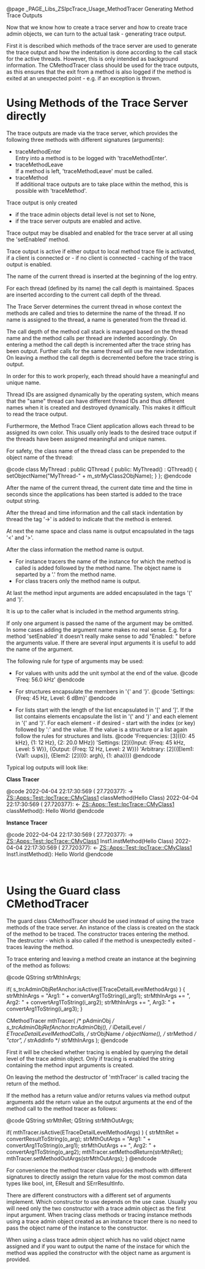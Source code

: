 @page _PAGE_Libs_ZSIpcTrace_Usage_MethodTracer Generating Method Trace Outputs

Now that we know how to create a trace server and how to create trace admin objects,
we can turn to the actual task - generating trace output.

First it is described which methods of the trace server are used to generate the trace
output and how the indentation is done according to the call stack for the active threads.
However, this is only intended as background information. The CMethodTracer class should
be used for the trace outputs, as this ensures that the exit from a method is also logged
if the method is exited at an unexpected point - e.g. if an exception is thrown.

Using Methods of the Trace Server directly
==========================================

The trace outputs are made via the trace server, which provides the following three
methods with different signatures (arguments):

- traceMethodEnter<br/>
  Entry into a method is to be logged with 'traceMethodEnter'.
- traceMethodLeave<br/>
  If a method is left, 'traceMethodLeave' must be called.
- traceMethod<br/>
  If additional trace outputs are to take place within the method,
  this is possible with 'traceMethod'.

Trace output is only created

- if the trace admin objects detail level is not set to None,
- if the trace server outputs are enabled and active.

Trace output may be disabled and enabled for the trace server at all using
the 'setEnabled' method.

Trace output is active if either output to local method trace file is activated,
if a client is connected or - if no client is connected - caching of the trace
output is enabled.

The name of the current thread is inserted at the beginning of the log entry.

For each thread (defined by its name) the call depth is maintained.
Spaces are inserted according to the current call depth of the thread.

The Trace Server determines the current thread in whose context the methods are called
and tries to determine the name of the thread. If no name is assigned to the thread,
a name is generated from the thread id.

The call depth of the method call stack is managed based on the thread name and the method
calls per thread are indented accordingly. On entering a method the call depth is incremented
after the trace string has been output. Further calls for the same thread will use the new
indentation. On leaving a method the call depth is decremented before the trace string is output.

In order for this to work properly, each thread should have a meaningful and unique name.

Thread IDs are assigned dynamically by the operating system, which means that the "same"
thread can have different thread IDs and thus different names when it is created and
destroyed dynamically. This makes it difficult to read the trace output.

Furthermore, the Method Trace Client application allows each thread to be assigned its
own color. This usually only leads to the desired trace output if the threads have been
assigned meaningful and unique names.

For safety, the class name of the thread class can be prepended to the object name of the thread:

@code
class MyThread : public QThread {
public:
    MyThread() : QThread() {
        setObjectName("MyThread-" + m_strMyClass2ObjName);
    }
};
@endcode

After the name of the current thread, the current date time and the time in seconds
since the applications has been started is added to the trace output string.

After the thread and time information and the call stack indentation by
thread the tag '->' is added to indicate that the method is entered.

At next the name space and class name is output encapsulated in the tags '<' and '>'.

After the class information the method name is output.

- For instance tracers the name of the instance for which the method is called
    is added followed by the method name. The object name is separted by a '.'
    from the method name.
- For class tracers only the method name is output.

 At last the method input arguments are added encapsulated in the tags '(' and ')'.

It is up to the caller what is included in the method arguments string.

If only one argument is passed the name of the argument may be omitted.
In some cases adding the argument name makes no real sense. E.g. for a method
'setEnabled' it doesn't really make sense to add "Enabled: " before the
arguments value. If there are several input arguments it is useful to
add the name of the argument.

The following rule for type of arguments may be used:

- For values with units add the unit symbol at the end of the value.
  @code
  'Freq: 56.0 kHz'
  @endcode

- For structures encapsulate the members in '{' and '}'.
  @code
  'Settings: {Freq: 45 Hz, Level: 6 dBm}'
  @endcode

- For lists start with the length of the list encapsulated in '[' and ']'.
  If the list contains elements encapsulate the list in '(' and ')' and
  each element in '{' and '}'. For each element - if desired - start with
  the index (or key) followed by ':' and the value. If the value is a
  structure or a list again follow the rules for structures and lists.
  @code
  'Frequencies: [3]({0: 45 kHz}, {1: 12 Hz}, {2: 20.0 MHz})
  'Settings: [2]({Input: {Freq: 45 kHz, Level: 5 W}}, {Output: {Freq: 12 Hz, Level: 2 W}})
  'Arbitrary: [2]({Elem1: {Val1: uups}}, {Elem2: [2]({0: argh}, {1: aha})})
  @endcode

Typical log outputs will look like:

**Class Tracer**

@code
<GUIMain > 2022-04-04 22:17:30:569 ( 27.720377): -> <ZS::Apps::Test::IpcTrace::CMyClass1> classMethod(Hello Class)
<GUIMain > 2022-04-04 22:17:30:569 ( 27.720377): <- <ZS::Apps::Test::IpcTrace::CMyClass1> classMethod(): Hello World
@endcode

**Instance Tracer**

@code
<GUIMain > 2022-04-04 22:17:30:569 ( 27.720377): -> <ZS::Apps::Test::IpcTrace::CMyClass1> Inst1.instMethod(Hello Class)
<GUIMain > 2022-04-04 22:17:30:569 ( 27.720377): <- <ZS::Apps::Test::IpcTrace::CMyClass1> Inst1.instMethod(): Hello World
@endcode

<br/>

Using the Guard class CMethodTracer
===================================

The guard class CMethodTracer should be used instead of using the trace methods of
the trace server. An instance of the class is created on the stack of the method to
be traced. The constructor traces entering the method. The destructor - which is also
called if the method is unexpectedly exited - traces leaving the method.

To trace entering and leaving a method create an instance at the beginning of the
method as follows:

@code
QString strMthInArgs;

if( s_trcAdminObjRefAnchor.isActive(ETraceDetailLevelMethodArgs) )
{
    strMthInArgs  = "Arg1: " + convertArg1ToString(i_arg1);
    strMthInArgs += ", Arg2: " + convertArg1ToString(i_arg2);
    strMthInArgs += ", Arg3: " + convertArg1ToString(i_arg3);
}

CMethodTracer mthTracer(
    /* pAdminObj    */ s_trcAdminObjRefAnchor.trcAdminObj(),
    /* iDetailLevel */ ETraceDetailLevelMethodCalls,
    /* strObjName   */ objectName(),
    /* strMethod    */ "ctor",
    /* strAddInfo   */ strMthInArgs );
@endcode

First it will be checked whether tracing is enabled by querying the detail level
of the trace admin object. Only if tracing is enabled the string containing the
method input arguments is created.

On leaving the method the destructor of 'mthTracer' is called tracing the return
of the method.

If the method has a return value and/or returns values via method output arguments
add the return value an the output arguments at the end of the method call to the
method tracer as follows:

@code
QString strMthRet;
QString strMthOutArgs;

if( mthTracer.isActive(ETraceDetailLevelMethodArgs) )
{
    strMthRet = convertResultToString(o_arg);
    strMthOutArgs  = "Arg1: " + convertArg1ToString(o_arg1);
    strMthOutArgs += ", Arg2: " + convertArg1ToString(o_arg2);
    mthTracer.setMethodReturn(strMthRet);
    mthTracer.setMethodOutArgs(strMthOutArgs);
}
@endcode

For convenience the method tracer class provides methods with different signatures
to directly assign the return value for the most common data types like bool,
int, EResult and SErrResultInfo.

There are different constructors with a different set of arguments implement.
Which constructor to use depends on the use case.
Usually you will need only the two constructor with a trace admin object as the
first input argument. When tracing class methods or tracing instance methods using
a trace admin object created as an instance tracer there is no need to pass the
object name of the instance to the constructor.

When using a class trace admin object which has no valid object name assigned and
if you want to output the name of the instace for which the method was applied
the constructor with the object name as argument is provided.
